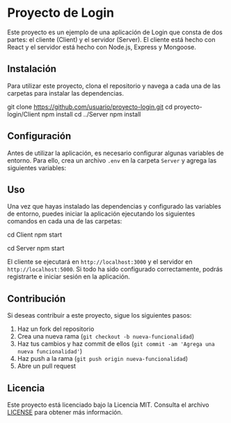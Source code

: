 # Proyecto de Login

Este proyecto es un ejemplo de una aplicación de Login que consta de dos partes: el cliente (Client) y el servidor (Server). El cliente está hecho con React y el servidor está hecho con Node.js, Express y Mongoose.

## Instalación

Para utilizar este proyecto, clona el repositorio y navega a cada una de las carpetas para instalar las dependencias.

git clone https://github.com/usuario/proyecto-login.git
cd proyecto-login/Client
npm install
cd ../Server
npm install


## Configuración

Antes de utilizar la aplicación, es necesario configurar algunas variables de entorno. Para ello, crea un archivo `.env` en la carpeta `Server` y agrega las siguientes variables:

## Uso

Una vez que hayas instalado las dependencias y configurado las variables de entorno, puedes iniciar la aplicación ejecutando los siguientes comandos en cada una de las carpetas:

cd Client
npm start

cd Server
npm start



El cliente se ejecutará en `http://localhost:3000` y el servidor en `http://localhost:5000`. Si todo ha sido configurado correctamente, podrás registrarte e iniciar sesión en la aplicación.

## Contribución

Si deseas contribuir a este proyecto, sigue los siguientes pasos:

1. Haz un fork del repositorio
2. Crea una nueva rama (`git checkout -b nueva-funcionalidad`)
3. Haz tus cambios y haz commit de ellos (`git commit -am 'Agrega una nueva funcionalidad'`)
4. Haz push a la rama (`git push origin nueva-funcionalidad`)
5. Abre un pull request

## Licencia

Este proyecto está licenciado bajo la Licencia MIT. Consulta el archivo [LICENSE](LICENSE) para obtener más información.
